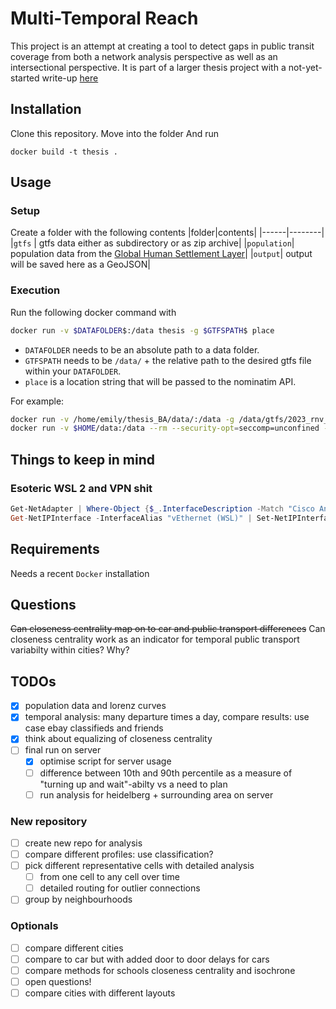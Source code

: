 # Multi-Temporal Reach
This project is an attempt at creating a tool to detect gaps in public transit coverage from both a network analysis perspective as well as an intersectional perspective.
It is part of a larger thesis project with a not-yet-started write-up [here](https://github.com/Chwiggy/thesis_bachelor)

## Installation
Clone this repository. Move into the folder 
And run
```
docker build -t thesis .
```

## Usage
### Setup
Create a folder with the following contents
|folder|contents|
|------|--------|
|`gtfs`  | gtfs data either as subdirectory or as zip archive|
|`population`| population data from the [Global Human Settlement Layer](https://ghsl.jrc.ec.europa.eu/download.php?ds=pop)|
|`output`| output will be saved here as a GeoJSON|

### Execution
Run the following docker command with
```bash
docker run -v $DATAFOLDER$:/data thesis -g $GTFSPATH$ place
```
- `DATAFOLDER` needs to be an absolute path to a data folder.
- `GTFSPATH` needs to be `/data/` + the relative path to the desired gtfs file within your `DATAFOLDER`.
- `place` is a location string that will be passed to the nominatim API.

For example:
```bash
docker run -v /home/emily/thesis_BA/data/:/data -g /data/gtfs/2023_rnv_gtfs.zip thesis Wiesloch
docker run -v $HOME/data:/data --rm --security-opt=seccomp=unconfined --workdir=/ thesis2 -g /data/gtfs/2024-02-19_Germany.zip Heidelberg
```
## Things to keep in mind
### Esoteric WSL 2 and VPN shit

```powershell
Get-NetAdapter | Where-Object {$_.InterfaceDescription -Match "Cisco AnyConnect"} | Set-NetIPInterface -InterfaceMetric 4000
Get-NetIPInterface -InterfaceAlias "vEthernet (WSL)" | Set-NetIPInterface -InterfaceMetric 1
```


## Requirements
Needs a recent `Docker` installation

## Questions
~~Can closeness centrality map on to car and public transport differences~~
Can closeness centrality work as an indicator for temporal public transport variabilty within cities? Why?


## TODOs
- [x] population data and lorenz curves
- [x] temporal analysis: many departure times a day, compare results: use case ebay classifieds and friends
- [x] think about equalizing of closeness centrality
- [ ] final run on server
    - [x] optimise script for server usage
    - [ ] difference between 10th and 90th percentile as a measure of "turning up and wait"-abilty vs a need to plan
    - [ ] run analysis for heidelberg + surrounding area on server
### New repository
- [ ] create new repo for analysis
- [ ] compare different profiles: use classification?
- [ ] pick different representative cells with detailed analysis
    - [ ] from one cell to any cell over time
    - [ ] detailed routing for outlier connections
- [ ] group by neighbourhoods
### Optionals
- [ ] compare different cities
- [ ] compare to car but with added door to door delays for cars
- [ ] compare methods for schools closeness centrality and isochrone
- [ ] open questions!
- [ ] compare cities with different layouts
